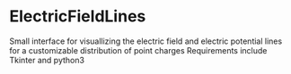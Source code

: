 # ElectricFieldLines

Small interface for visuallizing the electric field and electric potential lines for a customizable distribution of point charges
Requirements include Tkinter and python3
